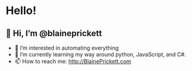 <h1>Hello!</h1>

<h2> 👋 Hi, I’m @blaineprickett</h2>

- 👀 I’m interested in automating everything <br>
- 🌱 I’m currently learning my way around python, JavaScript, and C#. <br>
- 📫 How to reach me: http://BlainePrickett.com <br>

<!---
blaineprickett/blaineprickett is a ✨ special ✨ repository because its `README.md` (this file) appears on your GitHub profile.
You can click the Preview link to take a look at your changes.
--->
